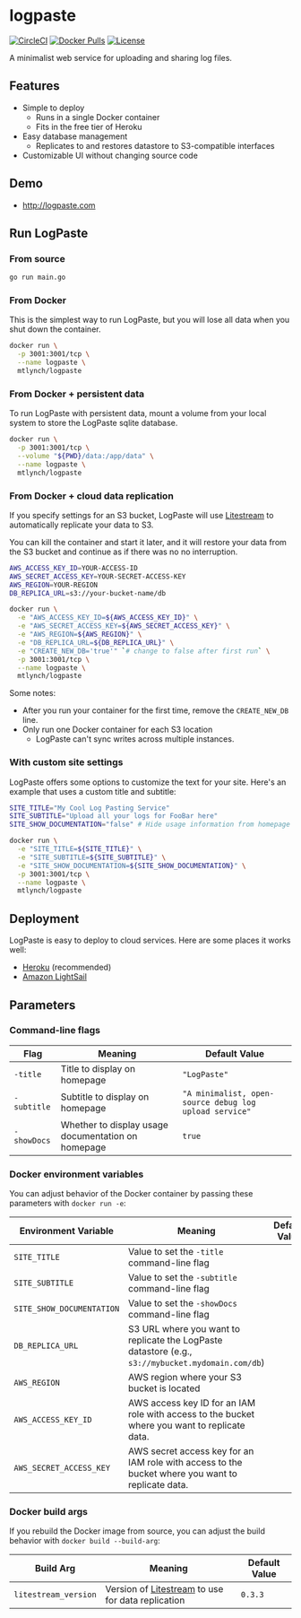 # logpaste

[![CircleCI](https://circleci.com/gh/mtlynch/logpaste.svg?style=svg)](https://circleci.com/gh/mtlynch/logpaste)
[![Docker Pulls](https://img.shields.io/docker/pulls/mtlynch/logpaste.svg?maxAge=604800)](https://hub.docker.com/r/mtlynch/logpaste/)
[![License](http://img.shields.io/:license-mit-blue.svg?style=flat-square)](LICENSE)

A minimalist web service for uploading and sharing log files.

## Features

* Simple to deploy
  * Runs in a single Docker container
  * Fits in the free tier of Heroku
* Easy database management
  * Replicates to and restores datastore to S3-compatible interfaces
* Customizable UI without changing source code

## Demo

* <http://logpaste.com>

## Run LogPaste

### From source

```bash
go run main.go
```

### From Docker

This is the simplest way to run LogPaste, but you will lose all data when you shut down the container.

```bash
docker run \
  -p 3001:3001/tcp \
  --name logpaste \
  mtlynch/logpaste
```

### From Docker + persistent data

To run LogPaste with persistent data, mount a volume from your local system to store the LogPaste sqlite database.

```bash
docker run \
  -p 3001:3001/tcp \
  --volume "${PWD}/data:/app/data" \
  --name logpaste \
  mtlynch/logpaste
```

### From Docker + cloud data replication

If you specify settings for an S3 bucket, LogPaste will use [Litestream](https://litestream.io/) to automatically replicate your data to S3.

You can kill the container and start it later, and it will restore your data from the S3 bucket and continue as if there was no no interruption.

```bash
AWS_ACCESS_KEY_ID=YOUR-ACCESS-ID
AWS_SECRET_ACCESS_KEY=YOUR-SECRET-ACCESS-KEY
AWS_REGION=YOUR-REGION
DB_REPLICA_URL=s3://your-bucket-name/db

docker run \
  -e "AWS_ACCESS_KEY_ID=${AWS_ACCESS_KEY_ID}" \
  -e "AWS_SECRET_ACCESS_KEY=${AWS_SECRET_ACCESS_KEY}" \
  -e "AWS_REGION=${AWS_REGION}" \
  -e "DB_REPLICA_URL=${DB_REPLICA_URL}" \
  -e "CREATE_NEW_DB='true'" `# change to false after first run` \
  -p 3001:3001/tcp \
  --name logpaste \
  mtlynch/logpaste
```

Some notes:

* After you run your container for the first time, remove the `CREATE_NEW_DB` line.
* Only run one Docker container for each S3 location
  * LogPaste can't sync writes across multiple instances.

### With custom site settings

LogPaste offers some options to customize the text for your site. Here's an example that uses a custom title and subtitle:

```bash
SITE_TITLE="My Cool Log Pasting Service"
SITE_SUBTITLE="Upload all your logs for FooBar here"
SITE_SHOW_DOCUMENTATION="false" # Hide usage information from homepage

docker run \
  -e "SITE_TITLE=${SITE_TITLE}" \
  -e "SITE_SUBTITLE=${SITE_SUBTITLE}" \
  -e "SITE_SHOW_DOCUMENTATION=${SITE_SHOW_DOCUMENTATION}" \
  -p 3001:3001/tcp \
  --name logpaste \
  mtlynch/logpaste
```

## Deployment

LogPaste is easy to deploy to cloud services. Here are some places it works well:

* [Heroku](docs/deployment/heroku.md) (recommended)
* [Amazon LightSail](docs/deployment/lightsail.md)

## Parameters

### Command-line flags

| Flag | Meaning | Default Value |
|------|---------|---------------|
| `-title` | Title to display on homepage | `"LogPaste"` |
| `-subtitle` | Subtitle to display on homepage | `"A minimalist, open-source debug log upload service"` |
| `-showDocs` | Whether to display usage documentation on homepage | `true` |

### Docker environment variables

You can adjust behavior of the Docker container by passing these parameters with `docker run -e`:

| Environment Variable | Meaning | Default Value |
|----------------------|---------|---------------|
| `SITE_TITLE`         | Value to set the `-title` command-line flag | |
| `SITE_SUBTITLE`      | Value to set the `-subtitle`  command-line flag | |
| `SITE_SHOW_DOCUMENTATION` | Value to set the `-showDocs` command-line flag | |
| `DB_REPLICA_URL`     | S3 URL where you want to replicate the LogPaste datastore (e.g., `s3://mybucket.mydomain.com/db`) | |
| `AWS_REGION`         | AWS region where your S3 bucket is located | |
| `AWS_ACCESS_KEY_ID`  | AWS access key ID for an IAM role with access to the bucket where you want to replicate data. |  |
| `AWS_SECRET_ACCESS_KEY` | AWS secret access key for an IAM role with access to the bucket where you want to replicate data. | |

### Docker build args

If you rebuild the Docker image from source, you can adjust the build behavior with `docker build --build-arg`:

| Build Arg | Meaning | Default Value |
| --------- | ------- | ------------- |
| `litestream_version` | Version of [Litestream](https://litestream.io/) to use for data replication | `0.3.3` |
